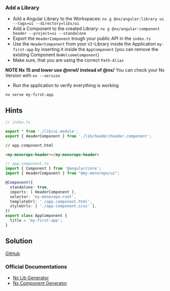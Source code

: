 ### Add a Library

- Add a Angular Library to the Workspaces:
`nx g @nx/angular:library ui --tags=ui --directory=libs/ui`
- Add a Component to the created Library:
`nx g @nx/angular:component header --project=ui --standalone`
- Export the `HeaderComponent` trough your public API in the `index.ts`
- Use the `HeaderComponent` from your `UI`-Library inside the Application `my-first-app` by inserting it inside the `AppComponent` (you can remove the existing Component `NxWelcomeComponent`)
- Make sure, that you are using the correct `Path-Alias`

__NOTE Nx 15 and lower use @nrwl/ instead of @nx/__
You can check your Nx Version with `nx --version`

* Run the application to verify everything is working

`nx serve my-first-app`

## Hints

```typescript
// index.ts

export * from './lib/ui.module';
export { HeaderComponent } from './lib/header/header.component';
```

```html
// app.component.html

<my-monorepo-header></my-monorepo-header>
```

```typescript
// app.component.ts
import { Component } from '@angular/core';
import { HeaderComponent } from "@my-monorepo/ui";

@Component({
  standalone: true,
  imports: [ HeaderComponent ],
  selector: 'my-monorepo-root',
  templateUrl: './app.component.html',
  styleUrls: [ './app.component.scss' ],
})
export class AppComponent {
  title = 'my-first-app';
}

```

## Solution 
[GitHub](https://github.com/martinakraus/my-monorepo/commit/20247e535141bc6b006e91897d91504c682e373b)


### Official Documentations

- [Nx Lib Generator](https://nx.dev/nx-api/angular/generators/library)
- [Nx Component Generator](https://nx.dev/nx-api/angular/generators/component)

